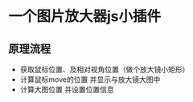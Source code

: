 一个图片放大器js小插件
==========
原理流程
---------------
* 获取鼠标位置、及相对视角位置（做个放大镜小矩形）
* 计算鼠标move的位置 并显示与放大镜大图中
* 计算大图位置 并设置位置信息